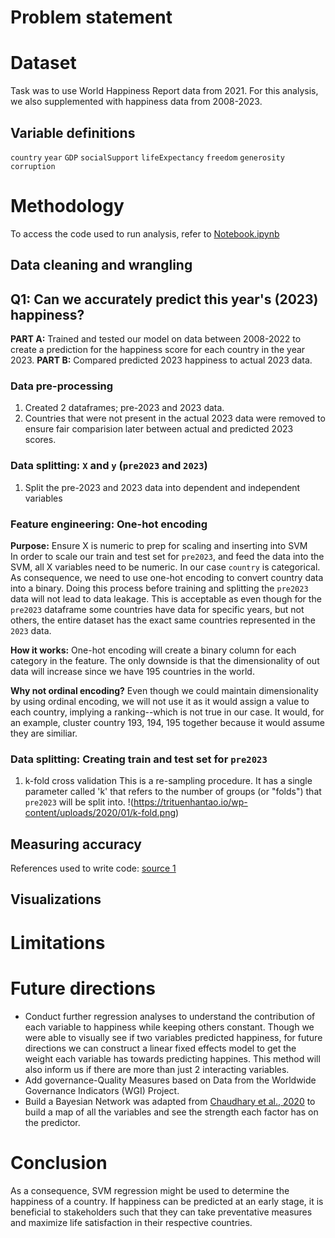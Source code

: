 # Problem statement 

# Dataset
Task was to use World Happiness Report data from 2021. For this analysis, we also supplemented with happiness data from 2008-2023.

## Variable definitions 
`country` 
`year`
`GDP`
`socialSupport`
`lifeExpectancy`
`freedom`
`generosity`
`corruption`

# Methodology
To access the code used to run analysis, refer to [Notebook.ipynb](/Notebook.ipynb)

## Data cleaning and wrangling 

## **Q1:** Can we accurately predict this year's (2023) happiness?
**PART A:** Trained and tested our model on data between 2008-2022 to create a prediction for the happiness score for each country in the year 2023. 
**PART B:** Compared predicted 2023 happiness to actual 2023 data.


### Data pre-processing
1. Created 2 dataframes; pre-2023 and 2023 data. 
2. Countries that were not present in the actual 2023 data were removed to ensure fair comparision later between actual and predicted 2023 scores.

### **Data splitting:** `X` and `y` (`pre2023` and `2023`) 
1. Split the pre-2023 and 2023 data into dependent and independent variables

### **Feature engineering:** One-hot encoding
**Purpose:** Ensure X is numeric to prep for scaling and inserting into SVM  
In order to scale our train and test set for `pre2023`, and feed the data into the SVM, all X variables need to be numeric. In our case `country` is categorical. As consequence, we need to use one-hot encoding to convert country data into a binary. Doing this process before training and splitting the `pre2023` data will not lead to data leakage. This is acceptable as even though for the `pre2023` dataframe  some countries have data for specific years, but not others, the entire dataset has the exact same countries represented in the `2023` data.

**How it works:** One-hot encoding will create a binary column for each category in the feature. The only downside is that the dimensionality of out data will increase since we have 195 countries in the world. 

**Why not ordinal encoding?** Even though we could maintain dimensionality by using ordinal encoding, we will not use it as it would assign a value to each country, implying a ranking--which is not true in our case. It would, for an example, cluster country 193, 194, 195 together because it would assume they are similiar.

### **Data splitting:**  Creating train and test set for `pre2023`
1. k-fold cross validation 
This is a re-sampling procedure. It has a single parameter called 'k' that refers to the number of groups (or "folds") that `pre2023` will be split into.
!(https://trituenhantao.io/wp-content/uploads/2020/01/k-fold.png)

## Measuring accuracy 

References used to write code: [source 1](https://github.com/AmirAli5/Machine-Learning/blob/main/Supervised%20Machine%20Learning/Regression/3.%20Support%20Vector%20Regression/Support%20Vector%20Regression.ipynb)

## Visualizations

# Limitations 

# Future directions 
* Conduct further regression analyses to understand the contribution of each variable to happiness while keeping others constant. Though we were able to visually see if two variables predicted happiness, for future directions we can construct a linear fixed effects model to get the weight each variable has towards predicting happines. This method will also inform us if there are more than just 2 interacting variables.
* Add governance-Quality Measures based on Data from the Worldwide Governance Indicators (WGI) Project.
* Build a Bayesian Network was adapted from [Chaudhary et al., 2020](https://arxiv.org/abs/2007.09181) to build a map of all the variables and see the strength each factor has on the predictor.

# Conclusion 
As a consequence, SVM regression might be used to determine the happiness of a country. If happiness can be predicted at an early stage, it is beneficial to stakeholders such that they can take preventative measures
and maximize life satisfaction in their respective countries.